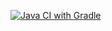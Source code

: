 [![Java CI with Gradle](https://github.com/KseniyaKlimova/web_selenium/actions/workflows/gradle.yml/badge.svg)](https://github.com/KseniyaKlimova/web_selenium/actions/workflows/gradle.yml)